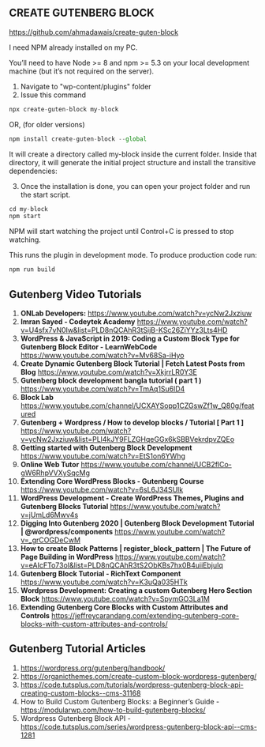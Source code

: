 ## CREATE GUTENBERG BLOCK

https://github.com/ahmadawais/create-guten-block

I need NPM already installed on my PC.

You’ll need to have Node >= 8 and npm >= 5.3 on your local development machine (but it’s not required on the server).

1. Navigate to "wp-content/plugins" folder
2. Issue this command

```js
npx create-guten-block my-block
```

OR, (for older versions)

```js
npm install create-guten-block --global
```

It will create a directory called my-block inside the current folder. Inside that directory, it will generate the initial project structure and install the transitive dependencies:

3. Once the installation is done, you can open your project folder and run the start script.

```js
cd my-block
npm start
```

NPM will start watching the project until Control+C is pressed to stop watching.

This runs the plugin in development mode. To produce production code run:

```js
npm run build
```

## Gutenberg Video Tutorials

1. **ONLab Developers:**
https://www.youtube.com/watch?v=ycNw2Jxziuw
2. **Imran Sayed - Codeytek Academy**
https://www.youtube.com/watch?v=U4sfx7vN0Iw&list=PLD8nQCAhR3tSijB-KSc26ZiYYz3Lts4HD
3. **WordPress & JavaScript in 2019: Coding a Custom Block Type for Gutenberg Block Editor - LearnWebCode**
https://www.youtube.com/watch?v=Mv68Sa-iHyo
4. **Create Dynamic Gutenberg Block Tutorial | Fetch Latest Posts from Blog**
https://www.youtube.com/watch?v=XkjrrLR0Y3E
5. **Gutenberg block development bangla tutorial ( part 1 )**
https://www.youtube.com/watch?v=TmAq1Su6lD4
6. **Block Lab**
https://www.youtube.com/channel/UCXAYSopp1CZGswZf1w_Q80g/featured
7. **Gutenberg + Wordpress / How to develop blocks / Tutorial [ Part 1 ]**
https://www.youtube.com/watch?v=ycNw2Jxziuw&list=PLl4kJY9FLZGHqeGGx6kSBBVekrdpvZQEo
8. **Getting started with Gutenberg Block Development**
https://www.youtube.com/watch?v=EtS1on6YWhg
9. **Online Web Tutor**
https://www.youtube.com/channel/UCB2flCo-gW6RhpVVXySqcMg
10. **Extending Core WordPress Blocks - Gutenberg Course**
https://www.youtube.com/watch?v=6sL6J34SUlk
11. **WordPress Development - Create WordPress Themes, Plugins and Gutenberg Blocks Tutorial**
https://www.youtube.com/watch?v=jUmLd6Mwv4s
12. **Digging Into Gutenberg 2020 | Gutenberg Block Development Tutorial | @wordpress/components**
https://www.youtube.com/watch?v=_grCOGDeCwM
13. **How to create Block Patterns | register_block_pattern | The Future of Page Building in WordPress**
https://www.youtube.com/watch?v=eAIcFTo73oI&list=PLD8nQCAhR3tS2ObKBs7hx0B4uiiEbjuIq
14. **Gutenberg Block Tutorial - RichText Component**
https://www.youtube.com/watch?v=K3uQa035HTk
15. **Wordpress Development: Creating a custom Gutenberg Hero Section Block**
https://www.youtube.com/watch?v=SpymGO3La1M
16. **Extending Gutenberg Core Blocks with Custom Attributes and Controls**
https://jeffreycarandang.com/extending-gutenberg-core-blocks-with-custom-attributes-and-controls/

## Gutenberg Tutorial Articles

1. https://wordpress.org/gutenberg/handbook/
2. https://organicthemes.com/create-custom-block-wordpress-gutenberg/
3. https://code.tutsplus.com/tutorials/wordpress-gutenberg-block-api-creating-custom-blocks--cms-31168
4. How to Build Custom Gutenberg Blocks: a Beginner’s Guide - https://modularwp.com/how-to-build-gutenberg-blocks/
5. Wordpress Gutenberg Block API - https://code.tutsplus.com/series/wordpress-gutenberg-block-api--cms-1281
